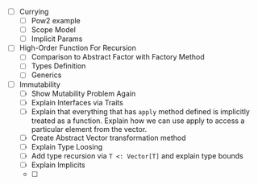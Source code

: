 - [ ] Currying
    - [ ] Pow2 example
    - [ ] Scope Model
    - [ ] Implicit Params
- [ ] High-Order Function For Recursion
    - [ ] Comparison to Abstract Factor with Factory Method
    - [ ] Types Definition
    - [ ] Generics 
- [ ] Immutability
    - [ ] Show Mutability Problem Again
    - [ ] Explain Interfaces via Traits
    - [ ] Explain that everything that has `apply` method defined is implicitly treated as a function.
          Explain how we can use apply to access a particular element from the vector.
    - [ ] Create Abstract Vector transformation method
    - [ ] Explain Type Loosing
    - [ ] Add type recursion via `T <: Vector[T]` and explain type bounds
    - [ ] Explain Implicits
    - [ ] 